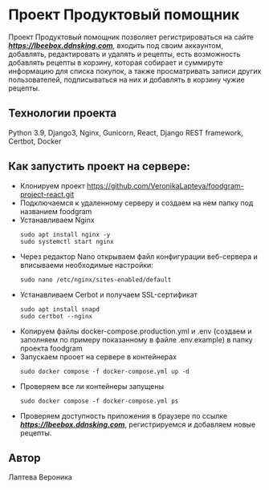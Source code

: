 # Проект Продуктовый помощник
Проект Продуктовый помощник позволяет регистрироваться на сайте ***https://lbeebox.ddnsking.com***, входить под своим аккаунтом, добавлять, редактировать и удалять и рецепты, есть возможность добавлять рецепты в корзину, которая собирает и суммируте информацию для списка покупок, а также просматривать записи других пользователей, подписываться на них и добавлять в корзину чужие рецепты.

## Технологии проекта
Python 3.9, Django3, Nginx, Gunicorn, React, Django REST framework, Certbot, Docker

## Как запустить проект на сервере:
 - Клонируем проект https://github.com/VeronikaLapteva/foodgram-project-react.git
 - Подключаемся к удаленному серверу и создаем на нем папку под названием foodgram
 - Устанавливаем Nginx
   ```
   sudo apt install nginx -y
   sudo systemctl start nginx
   ```
 - Через редактор Nano открываем файл конфигурации веб-сервера и вписываеми необходимые настройки:
   ```
   sudo nano /etc/nginx/sites-enabled/default
   ```
 - Устанавливаем Cerbot и получаем SSL-сертификат
   ```
   sudo apt install snapd
   sudo certbot --nginx
   ```
- Копируем файлы docker-compose.production.yml и .env (создаем и заполняем по примеру показанному в файле .env.example) в папку проекта foodgram
- Запускаем прооет на сервере в контейнерах
  ```
  sudo docker compose -f docker-compose.yml up -d
  ```
- Проверяем все ли контейнеры запущены
  ```
  sudo docker compose -f docker-compose.yml ps
   ```
- Проверяем доступность приложения в браузере по ссылке  ***https://lbeebox.ddnsking.com***, регистрируемся и добавляем новые рецепты.

## Автор
Лаптева Вероника  
